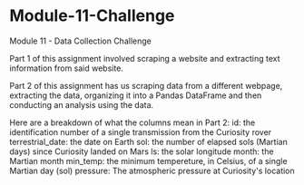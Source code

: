 # Module-11-Challenge
Module 11 - Data Collection Challenge

Part 1 of this assignment involved scraping a website and extracting text information from said website.

Part 2 of this assignment has us scraping data from a different webpage, extracting the data, organizing it into a Pandas DataFrame and then conducting an analysis using the data.

Here are a breakdown of what the columns mean in Part 2:
id: the identification number of a single transmission from the Curiosity rover terrestrial_date: the date on Earth
sol: the number of elapsed sols (Martian days) since Curiosity landed on Mars
ls: the solar longitude
month: the Martian month
min_temp: the minimum tempereture, in Celsius, of a single Martian day (sol)
pressure: The atmospheric pressure at Curiosity's location